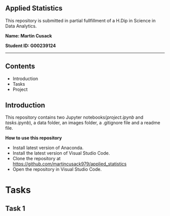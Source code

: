 ## Applied Statistics

This repository is submitted in partial fullfillment of a H.Dip in Science in Data Analytics.

**Name: Martin Cusack**

**Student ID: G00239124**
***

## Contents 
* Introduction
* Tasks
* Project

## Introduction

This repository contains two Jupyter notebooks(*project.ipynb* and *tasks.ipynb*), a data folder, an 
images folder, a .gitignore file and a readme file.

**How to use this repository**

* Install latest version of Anaconda.
* Install the latest version of Visual Studio Code.
* Clone the repository at https://github.com/martincusack979/applied_statistics
* Open the repository in Visual Studio Code.


# Tasks

## Task 1

